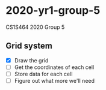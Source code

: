 # 2020-yr1-group-5
CS1S464 2020 Group 5

## Grid system
- [x] Draw the grid
- [ ] Get the coordinates of each cell
- [ ] Store data for each cell
- [ ] Figure out what more we'll need